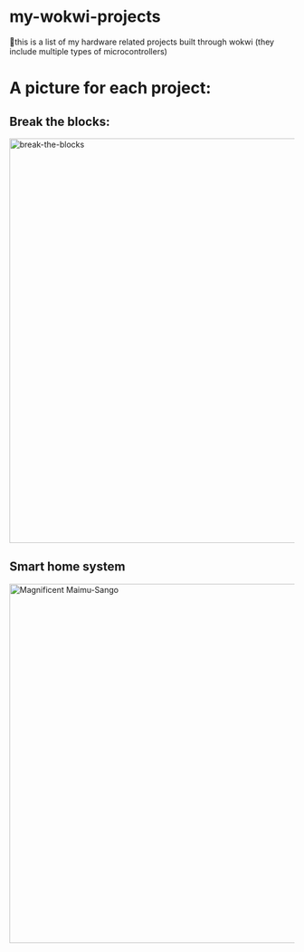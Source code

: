 # my-wokwi-projects
🚀this is a list of my hardware related projects built through wokwi (they include multiple types of microcontrollers)

# A picture for each project:

## Break the blocks:
<img width="917" height="714" alt="break-the-blocks" src="https://github.com/user-attachments/assets/cc7ce66a-cd7b-416a-8000-930c67330afc" />

## Smart home system
<img width="1536" height="634" alt="Magnificent Maimu-Sango" src="https://github.com/user-attachments/assets/182c3262-b58c-4e32-b554-6cf29d272a57" />
